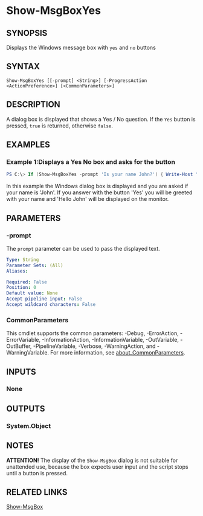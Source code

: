 ﻿---
external help file: EulandaConnect-help.xml
Module Name: EulandaConnect
online version: https://github.com/Eulanda/EulandaConnect/blob/master/docs/Show-MsgBoxYes.md
schema: 2.0.0
lastMod: 2024-03-19T06:27:25
---

# Show-MsgBoxYes

## SYNOPSIS
Displays the Windows message box with `yes` and `no` buttons

## SYNTAX

```
Show-MsgBoxYes [[-prompt] <String>] [-ProgressAction <ActionPreference>] [<CommonParameters>]
```

## DESCRIPTION
A dialog box is displayed that shows a Yes / No question. If the `Yes` button is pressed, `true` is returned, otherwise `false`.

## EXAMPLES

### Example 1:Displays a Yes No box and asks for the button
```powershell
PS C:\> If (Show-MsgBoxYes -prompt 'Is your name John?') { Write-Host "Hello John"}
```

In this example the Windows dialog box is displayed and you are asked if your name is 'John'. If you answer with the button 'Yes' you will be greeted with your name and 'Hello John' will be displayed on the monitor.

## PARAMETERS

### -prompt
The `prompt` parameter can be used to pass the displayed text.

```yaml
Type: String
Parameter Sets: (All)
Aliases:

Required: False
Position: 0
Default value: None
Accept pipeline input: False
Accept wildcard characters: False
```


### CommonParameters
This cmdlet supports the common parameters: -Debug, -ErrorAction, -ErrorVariable, -InformationAction, -InformationVariable, -OutVariable, -OutBuffer, -PipelineVariable, -Verbose, -WarningAction, and -WarningVariable. For more information, see [about_CommonParameters](http://go.microsoft.com/fwlink/?LinkID=113216).

## INPUTS

### None

## OUTPUTS

### System.Object
## NOTES

**ATTENTION!**
The display of the `Show-MsgBox` dialog is not suitable for unattended use, because the box expects user input and the script stops until a button is pressed.

## RELATED LINKS

[Show-MsgBox](./functions/Show-MsgBox.md)




